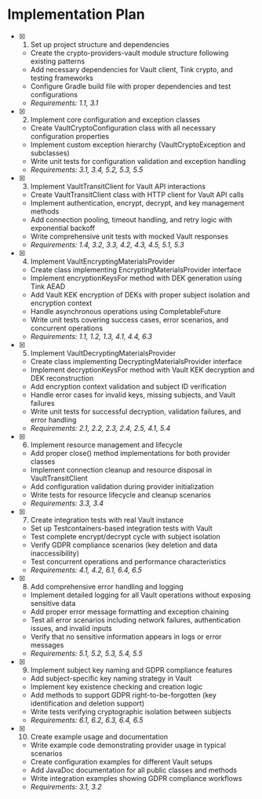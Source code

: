 # Implementation Plan

- [x] 1. Set up project structure and dependencies
  - Create the crypto-providers-vault module structure following existing patterns
  - Add necessary dependencies for Vault client, Tink crypto, and testing frameworks
  - Configure Gradle build file with proper dependencies and test configurations
  - _Requirements: 1.1, 3.1_

- [x] 2. Implement core configuration and exception classes
  - Create VaultCryptoConfiguration class with all necessary configuration properties
  - Implement custom exception hierarchy (VaultCryptoException and subclasses)
  - Write unit tests for configuration validation and exception handling
  - _Requirements: 3.1, 3.4, 5.2, 5.3, 5.5_

- [x] 3. Implement VaultTransitClient for Vault API interactions
  - Create VaultTransitClient class with HTTP client for Vault API calls
  - Implement authentication, encrypt, decrypt, and key management methods
  - Add connection pooling, timeout handling, and retry logic with exponential backoff
  - Write comprehensive unit tests with mocked Vault responses
  - _Requirements: 1.4, 3.2, 3.3, 4.2, 4.3, 4.5, 5.1, 5.3_

- [x] 4. Implement VaultEncryptingMaterialsProvider
  - Create class implementing EncryptingMaterialsProvider interface
  - Implement encryptionKeysFor method with DEK generation using Tink AEAD
  - Add Vault KEK encryption of DEKs with proper subject isolation and encryption context
  - Handle asynchronous operations using CompletableFuture
  - Write unit tests covering success cases, error scenarios, and concurrent operations
  - _Requirements: 1.1, 1.2, 1.3, 4.1, 4.4, 6.3_

- [x] 5. Implement VaultDecryptingMaterialsProvider
  - Create class implementing DecryptingMaterialsProvider interface
  - Implement decryptionKeysFor method with Vault KEK decryption and DEK reconstruction
  - Add encryption context validation and subject ID verification
  - Handle error cases for invalid keys, missing subjects, and Vault failures
  - Write unit tests for successful decryption, validation failures, and error handling
  - _Requirements: 2.1, 2.2, 2.3, 2.4, 2.5, 4.1, 5.4_

- [x] 6. Implement resource management and lifecycle
  - Add proper close() method implementations for both provider classes
  - Implement connection cleanup and resource disposal in VaultTransitClient
  - Add configuration validation during provider initialization
  - Write tests for resource lifecycle and cleanup scenarios
  - _Requirements: 3.3, 3.4_

- [x] 7. Create integration tests with real Vault instance
  - Set up Testcontainers-based integration tests with Vault
  - Test complete encrypt/decrypt cycle with subject isolation
  - Verify GDPR compliance scenarios (key deletion and data inaccessibility)
  - Test concurrent operations and performance characteristics
  - _Requirements: 4.1, 4.2, 6.1, 6.4, 6.5_

- [x] 8. Add comprehensive error handling and logging
  - Implement detailed logging for all Vault operations without exposing sensitive data
  - Add proper error message formatting and exception chaining
  - Test all error scenarios including network failures, authentication issues, and invalid inputs
  - Verify that no sensitive information appears in logs or error messages
  - _Requirements: 5.1, 5.2, 5.3, 5.4, 5.5_

- [x] 9. Implement subject key naming and GDPR compliance features
  - Add subject-specific key naming strategy in Vault
  - Implement key existence checking and creation logic
  - Add methods to support GDPR right-to-be-forgotten (key identification and deletion support)
  - Write tests verifying cryptographic isolation between subjects
  - _Requirements: 6.1, 6.2, 6.3, 6.4, 6.5_

- [x] 10. Create example usage and documentation
  - Write example code demonstrating provider usage in typical scenarios
  - Create configuration examples for different Vault setups
  - Add JavaDoc documentation for all public classes and methods
  - Write integration examples showing GDPR compliance workflows
  - _Requirements: 3.1, 3.2_